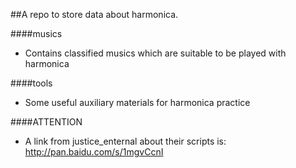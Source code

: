 ##A repo to store data about harmonica. 

####musics  
* Contains classified musics which are suitable to be played with harmonica

####tools  
* Some useful auxiliary materials for harmonica practice

####ATTENTION  
* A link from justice_enternal about their scripts is: http://pan.baidu.com/s/1mgvCcnI

